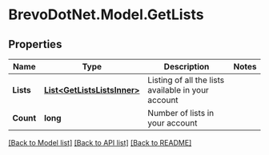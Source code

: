 # BrevoDotNet.Model.GetLists

## Properties

Name | Type | Description | Notes
------------ | ------------- | ------------- | -------------
**Lists** | [**List&lt;GetListsListsInner&gt;**](GetListsListsInner.md) | Listing of all the lists available in your account | 
**Count** | **long** | Number of lists in your account | 

[[Back to Model list]](../../README.md#documentation-for-models) [[Back to API list]](../../README.md#documentation-for-api-endpoints) [[Back to README]](../../README.md)

